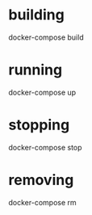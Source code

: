 # building
docker-compose build

# running
docker-compose up

# stopping
docker-compose stop

# removing
docker-compose rm

